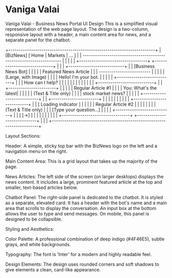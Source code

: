 # Vaniga Valai

Vaniga Valai - Business News Portal UI Design
This is a simplified visual representation of the web page layout. The design is a two-column, responsive layout with a header, a main content area for news, and a separate panel for the chatbot.

+-----------------------------------------------------------------------+
|  [BizNews]                                  [ Home | Markets | ... ]  |
|  -------------------------------------------------------------------  |
|                                                                     | |
|  +---------------------------------+  +-----------------------------+ |
|  |  +---------------------------+  |  |  [Business News Bot]        | |
|  |  |  Featured News Article    |  |  |  -------------------------  | |
|  |  |  (Large, with Image)      |  |  |  | Hello! I'm your bot.  |  | |
|  |  +---------------------------+  |  |  | How can I help?       |  | |
|  |                                 |  |  |                       |  | |
|  |  +---------------------------+  |  |  +-----------------------+  | |
|  |  |  Regular Article #1       |  |  |  | You: What's the latest|  | |
|  |  |  (Text & Title only)      |  |  |  | stock market news?    |  | |
|  |  +---------------------------+  |  |  +-----------------------+  | |
|  |                                 |  |                             | |
|  |  +---------------------------+  |  |  [  Loading indicator ]     | |
|  |  |  Regular Article #2       |  |  |                             | |
|  |  |  (Text & Title only)      |  |  |  [Type your question...]    | |
|  |  +---------------------------+  |  |  [       [->]            ]  | |
|  |                                 |  |                             | |
|  +---------------------------------+  +-----------------------------+ |
|                                                                       |
+-----------------------------------------------------------------------+

Layout Sections:

Header: A simple, sticky top bar with the BizNews logo on the left and a navigation menu on the right.

Main Content Area: This is a grid layout that takes up the majority of the page.

News Articles: The left side of the screen (on larger desktops) displays the news content. It includes a large, prominent featured article at the top and smaller, text-based articles below.

Chatbot Panel: The right-side panel is dedicated to the chatbot. It is styled as a separate, elevated card. It has a header with the bot's name and a main area that scrolls to display the conversation. An input box at the bottom allows the user to type and send messages. On mobile, this panel is designed to be collapsible.

Styling and Aesthetics:

Color Palette: A professional combination of deep indigo (#4F46E5), subtle grays, and white backgrounds.

Typography: The font is 'Inter' for a modern and highly readable feel.

Design Elements: The design uses rounded corners and soft shadows to give elements a clean, card-like appearance.
